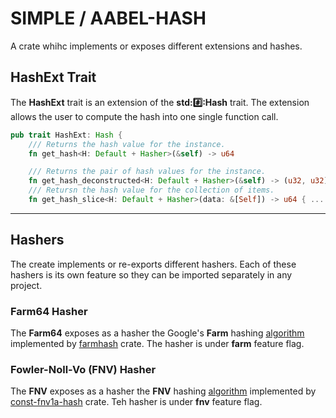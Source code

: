 # SIMPLE / AABEL-HASH
A crate whihc implements or exposes different extensions and hashes.

## HashExt Trait
The **HashExt** trait is an extension of the **std::hash::Hash** trait. The extension allows the user to compute the hash into one single function call.

```rust
pub trait HashExt: Hash {
    /// Returns the hash value for the instance.
    fn get_hash<H: Default + Hasher>(&self) -> u64

    /// Returns the pair of hash values for the instance.
    fn get_hash_deconstructed<H: Default + Hasher>(&self) -> (u32, u32)
    /// Retursn the hash value for the collection of items.
    fn get_hash_slice<H: Default + Hasher>(data: &[Self]) -> u64 { ... }
```

---

## Hashers
The create implements or re-exports different hashers. Each of these hashers is its own feature so they can be imported separately in any project.

### Farm64 Hasher
The **Farm64** exposes as a hasher the Google's **Farm** hashing [algorithm](https://github.com/google/farmhash) implemented by [farmhash](https://docs.rs/farmhash/latest/farmhash/) crate. The hasher is under **farm** feature flag.

### Fowler-Noll-Vo (FNV) Hasher
The **FNV** exposes as a hasher the **FNV** hashing [algorithm](https://en.wikipedia.org/wiki/Fowler%E2%80%93Noll%E2%80%93Vo_hash_function) implemented by [const-fnv1a-hash](https://docs.rs/const-fnv1a-hash/latest/const_fnv1a_hash/) crate. Teh hasher is under **fnv** feature flag.
